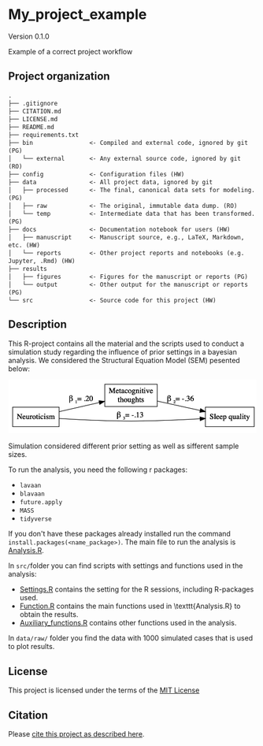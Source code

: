 # My_project_example

Version 0.1.0

Example of a correct project workflow


## Project organization

```
.
├── .gitignore
├── CITATION.md
├── LICENSE.md
├── README.md
├── requirements.txt
├── bin                <- Compiled and external code, ignored by git (PG)
│   └── external       <- Any external source code, ignored by git (RO)
├── config             <- Configuration files (HW)
├── data               <- All project data, ignored by git
│   ├── processed      <- The final, canonical data sets for modeling. (PG)
│   ├── raw            <- The original, immutable data dump. (RO)
│   └── temp           <- Intermediate data that has been transformed. (PG)
├── docs               <- Documentation notebook for users (HW)
│   ├── manuscript     <- Manuscript source, e.g., LaTeX, Markdown, etc. (HW)
│   └── reports        <- Other project reports and notebooks (e.g. Jupyter, .Rmd) (HW)
├── results
│   ├── figures        <- Figures for the manuscript or reports (PG)
│   └── output         <- Other output for the manuscript or reports (PG)
└── src                <- Source code for this project (HW)

```



## Description

This R-project contains all the material and the scripts used to conduct a simulation study regarding the influence of prior settings in a bayesian analysis. We considered the Structural Equation Model (SEM) pesented below:

![](docs/Figure/Plot_model.png)

Simulation considered different prior setting as well as sifferent sample sizes.

To run the analysis, you need the following  r packages:

- `lavaan`
- `blavaan`
- `future.apply`
- `MASS`
- `tidyverse`

If you don't have these packages already installed run the command `install.packages(<name_package>)`.
The main file to run the analysis is [Analysis.R](Analysis.R).

In `src/`folder you can find scripts with settings and functions used in the analysis:

- [Settings.R](src/Settings.R) contains the setting for the R sessions, including R-packages used.
- [Function.R](src/Functions.R) contains the main functions used in \texttt{Analysis.R} to obtain the results.
- [Auxiliary_functions.R](src/Auxiliary_functions.R) contains other functions used in the analysis.

In `data/raw/` folder you find the data with 1000 simulated cases that is used to plot results.

## License

This project is licensed under the terms of the [MIT License](/LICENSE.md)


## Citation

Please [cite this project as described here](/CITATION.md).
